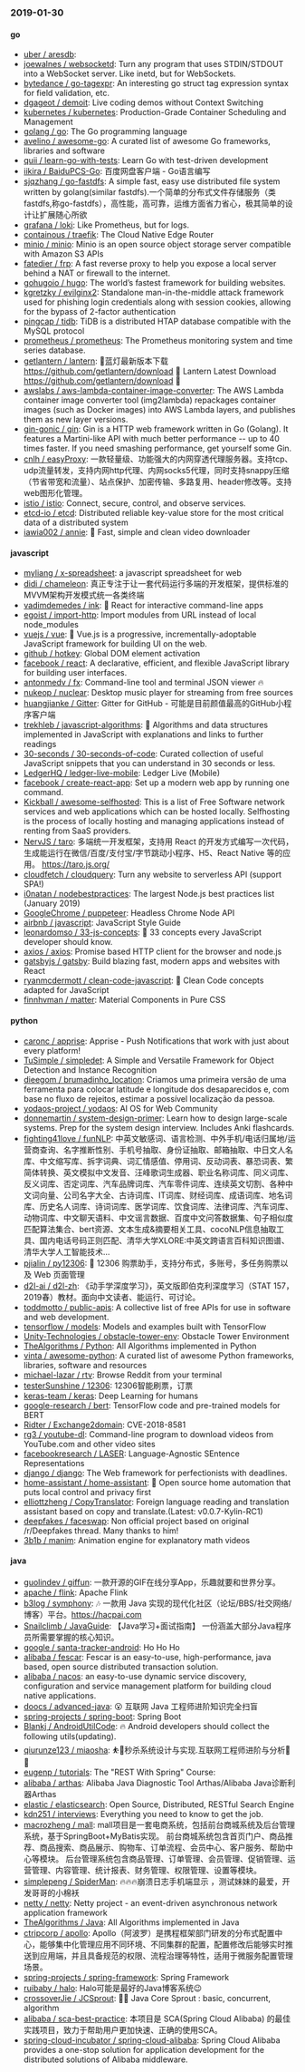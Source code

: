 ### 2019-01-30

#### go
* [uber / aresdb](https://github.com/uber/aresdb): 
* [joewalnes / websocketd](https://github.com/joewalnes/websocketd): Turn any program that uses STDIN/STDOUT into a WebSocket server. Like inetd, but for WebSockets.
* [bytedance / go-tagexpr](https://github.com/bytedance/go-tagexpr): An interesting go struct tag expression syntax for field validation, etc.
* [dgageot / demoit](https://github.com/dgageot/demoit): Live coding demos without Context Switching
* [kubernetes / kubernetes](https://github.com/kubernetes/kubernetes): Production-Grade Container Scheduling and Management
* [golang / go](https://github.com/golang/go): The Go programming language
* [avelino / awesome-go](https://github.com/avelino/awesome-go): A curated list of awesome Go frameworks, libraries and software
* [quii / learn-go-with-tests](https://github.com/quii/learn-go-with-tests): Learn Go with test-driven development
* [iikira / BaiduPCS-Go](https://github.com/iikira/BaiduPCS-Go): 百度网盘客户端 - Go语言编写
* [sjqzhang / go-fastdfs](https://github.com/sjqzhang/go-fastdfs): A simple fast, easy use distributed file system written by golang(similar fastdfs).一个简单的分布式文件存储服务（类fastdfs,称go-fastdfs），高性能，高可靠，运维方面省力省心，极其简单的设计让扩展随心所欲
* [grafana / loki](https://github.com/grafana/loki): Like Prometheus, but for logs.
* [containous / traefik](https://github.com/containous/traefik): The Cloud Native Edge Router
* [minio / minio](https://github.com/minio/minio): Minio is an open source object storage server compatible with Amazon S3 APIs
* [fatedier / frp](https://github.com/fatedier/frp): A fast reverse proxy to help you expose a local server behind a NAT or firewall to the internet.
* [gohugoio / hugo](https://github.com/gohugoio/hugo): The world’s fastest framework for building websites.
* [kgretzky / evilginx2](https://github.com/kgretzky/evilginx2): Standalone man-in-the-middle attack framework used for phishing login credentials along with session cookies, allowing for the bypass of 2-factor authentication
* [pingcap / tidb](https://github.com/pingcap/tidb): TiDB is a distributed HTAP database compatible with the MySQL protocol
* [prometheus / prometheus](https://github.com/prometheus/prometheus): The Prometheus monitoring system and time series database.
* [getlantern / lantern](https://github.com/getlantern/lantern): 🔴蓝灯最新版本下载 https://github.com/getlantern/download 🔴 Lantern Latest Download https://github.com/getlantern/download 🔴
* [awslabs / aws-lambda-container-image-converter](https://github.com/awslabs/aws-lambda-container-image-converter): The AWS Lambda container image converter tool (img2lambda) repackages container images (such as Docker images) into AWS Lambda layers, and publishes them as new layer versions.
* [gin-gonic / gin](https://github.com/gin-gonic/gin): Gin is a HTTP web framework written in Go (Golang). It features a Martini-like API with much better performance -- up to 40 times faster. If you need smashing performance, get yourself some Gin.
* [cnlh / easyProxy](https://github.com/cnlh/easyProxy): 一款轻量级、功能强大的内网穿透代理服务器。支持tcp、udp流量转发，支持内网http代理、内网socks5代理，同时支持snappy压缩（节省带宽和流量）、站点保护、加密传输、多路复用、header修改等。支持web图形化管理。
* [istio / istio](https://github.com/istio/istio): Connect, secure, control, and observe services.
* [etcd-io / etcd](https://github.com/etcd-io/etcd): Distributed reliable key-value store for the most critical data of a distributed system
* [iawia002 / annie](https://github.com/iawia002/annie): 👾 Fast, simple and clean video downloader

#### javascript
* [myliang / x-spreadsheet](https://github.com/myliang/x-spreadsheet): a javascript spreadsheet for web
* [didi / chameleon](https://github.com/didi/chameleon): 真正专注于让一套代码运行多端的开发框架，提供标准的MVVM架构开发模式统一各类终端
* [vadimdemedes / ink](https://github.com/vadimdemedes/ink): 🌈 React for interactive command-line apps
* [egoist / import-http](https://github.com/egoist/import-http): Import modules from URL instead of local node_modules
* [vuejs / vue](https://github.com/vuejs/vue): 🖖 Vue.js is a progressive, incrementally-adoptable JavaScript framework for building UI on the web.
* [github / hotkey](https://github.com/github/hotkey): Global DOM element activation
* [facebook / react](https://github.com/facebook/react): A declarative, efficient, and flexible JavaScript library for building user interfaces.
* [antonmedv / fx](https://github.com/antonmedv/fx): Command-line tool and terminal JSON viewer 🔥
* [nukeop / nuclear](https://github.com/nukeop/nuclear): Desktop music player for streaming from free sources
* [huangjianke / Gitter](https://github.com/huangjianke/Gitter): Gitter for GitHub - 可能是目前颜值最高的GitHub小程序客户端
* [trekhleb / javascript-algorithms](https://github.com/trekhleb/javascript-algorithms): 📝 Algorithms and data structures implemented in JavaScript with explanations and links to further readings
* [30-seconds / 30-seconds-of-code](https://github.com/30-seconds/30-seconds-of-code): Curated collection of useful JavaScript snippets that you can understand in 30 seconds or less.
* [LedgerHQ / ledger-live-mobile](https://github.com/LedgerHQ/ledger-live-mobile): Ledger Live (Mobile)
* [facebook / create-react-app](https://github.com/facebook/create-react-app): Set up a modern web app by running one command.
* [Kickball / awesome-selfhosted](https://github.com/Kickball/awesome-selfhosted): This is a list of Free Software network services and web applications which can be hosted locally. Selfhosting is the process of locally hosting and managing applications instead of renting from SaaS providers.
* [NervJS / taro](https://github.com/NervJS/taro): 多端统一开发框架，支持用 React 的开发方式编写一次代码，生成能运行在微信/百度/支付宝/字节跳动小程序、H5、React Native 等的应用。 https://taro.js.org/
* [cloudfetch / cloudquery](https://github.com/cloudfetch/cloudquery): Turn any website to serverless API (support SPA!)
* [i0natan / nodebestpractices](https://github.com/i0natan/nodebestpractices): The largest Node.js best practices list (January 2019)
* [GoogleChrome / puppeteer](https://github.com/GoogleChrome/puppeteer): Headless Chrome Node API
* [airbnb / javascript](https://github.com/airbnb/javascript): JavaScript Style Guide
* [leonardomso / 33-js-concepts](https://github.com/leonardomso/33-js-concepts): 📜 33 concepts every JavaScript developer should know.
* [axios / axios](https://github.com/axios/axios): Promise based HTTP client for the browser and node.js
* [gatsbyjs / gatsby](https://github.com/gatsbyjs/gatsby): Build blazing fast, modern apps and websites with React
* [ryanmcdermott / clean-code-javascript](https://github.com/ryanmcdermott/clean-code-javascript): 🛁 Clean Code concepts adapted for JavaScript
* [finnhvman / matter](https://github.com/finnhvman/matter): Material Components in Pure CSS

#### python
* [caronc / apprise](https://github.com/caronc/apprise): Apprise - Push Notifications that work with just about every platform!
* [TuSimple / simpledet](https://github.com/TuSimple/simpledet): A Simple and Versatile Framework for Object Detection and Instance Recognition
* [dieegom / brumadinho_location](https://github.com/dieegom/brumadinho_location): Criamos uma primeira versão de uma ferramenta para colocar latitude e longitude dos desaparecidos e, com base no fluxo de rejeitos, estimar a possível localização da pessoa.
* [yodaos-project / yodaos](https://github.com/yodaos-project/yodaos): AI OS for Web Community
* [donnemartin / system-design-primer](https://github.com/donnemartin/system-design-primer): Learn how to design large-scale systems. Prep for the system design interview. Includes Anki flashcards.
* [fighting41love / funNLP](https://github.com/fighting41love/funNLP): 中英文敏感词、语言检测、中外手机/电话归属地/运营商查询、名字推断性别、手机号抽取、身份证抽取、邮箱抽取、中日文人名库、中文缩写库、拆字词典、词汇情感值、停用词、反动词表、暴恐词表、繁简体转换、英文模拟中文发音、汪峰歌词生成器、职业名称词库、同义词库、反义词库、否定词库、汽车品牌词库、汽车零件词库、连续英文切割、各种中文词向量、公司名字大全、古诗词库、IT词库、财经词库、成语词库、地名词库、历史名人词库、诗词词库、医学词库、饮食词库、法律词库、汽车词库、动物词库、中文聊天语料、中文谣言数据、百度中文问答数据集、句子相似度匹配算法集合、bert资源、文本生成&摘要相关工具、cocoNLP信息抽取工具、国内电话号码正则匹配、清华大学XLORE:中英文跨语言百科知识图谱、清华大学人工智能技术…
* [pjialin / py12306](https://github.com/pjialin/py12306): 🚂 12306 购票助手，支持分布式，多账号，多任务购票以及 Web 页面管理
* [d2l-ai / d2l-zh](https://github.com/d2l-ai/d2l-zh): 《动手学深度学习》，英文版即伯克利深度学习（STAT 157，2019春）教材。面向中文读者、能运行、可讨论。
* [toddmotto / public-apis](https://github.com/toddmotto/public-apis): A collective list of free APIs for use in software and web development.
* [tensorflow / models](https://github.com/tensorflow/models): Models and examples built with TensorFlow
* [Unity-Technologies / obstacle-tower-env](https://github.com/Unity-Technologies/obstacle-tower-env): Obstacle Tower Environment
* [TheAlgorithms / Python](https://github.com/TheAlgorithms/Python): All Algorithms implemented in Python
* [vinta / awesome-python](https://github.com/vinta/awesome-python): A curated list of awesome Python frameworks, libraries, software and resources
* [michael-lazar / rtv](https://github.com/michael-lazar/rtv): Browse Reddit from your terminal
* [testerSunshine / 12306](https://github.com/testerSunshine/12306): 12306智能刷票，订票
* [keras-team / keras](https://github.com/keras-team/keras): Deep Learning for humans
* [google-research / bert](https://github.com/google-research/bert): TensorFlow code and pre-trained models for BERT
* [Ridter / Exchange2domain](https://github.com/Ridter/Exchange2domain): CVE-2018-8581
* [rg3 / youtube-dl](https://github.com/rg3/youtube-dl): Command-line program to download videos from YouTube.com and other video sites
* [facebookresearch / LASER](https://github.com/facebookresearch/LASER): Language-Agnostic SEntence Representations
* [django / django](https://github.com/django/django): The Web framework for perfectionists with deadlines.
* [home-assistant / home-assistant](https://github.com/home-assistant/home-assistant): 🏡 Open source home automation that puts local control and privacy first
* [elliottzheng / CopyTranslator](https://github.com/elliottzheng/CopyTranslator): Foreign language reading and translation assistant based on copy and translate.(Latest: v0.0.7-Kylin-RC1)
* [deepfakes / faceswap](https://github.com/deepfakes/faceswap): Non official project based on original /r/Deepfakes thread. Many thanks to him!
* [3b1b / manim](https://github.com/3b1b/manim): Animation engine for explanatory math videos

#### java
* [guolindev / giffun](https://github.com/guolindev/giffun): 一款开源的GIF在线分享App，乐趣就要和世界分享。
* [apache / flink](https://github.com/apache/flink): Apache Flink
* [b3log / symphony](https://github.com/b3log/symphony): 🎶 一款用 Java 实现的现代化社区（论坛/BBS/社交网络/博客）平台。https://hacpai.com
* [Snailclimb / JavaGuide](https://github.com/Snailclimb/JavaGuide): 【Java学习+面试指南】 一份涵盖大部分Java程序员所需要掌握的核心知识。
* [google / santa-tracker-android](https://github.com/google/santa-tracker-android): Ho Ho Ho
* [alibaba / fescar](https://github.com/alibaba/fescar): Fescar is an easy-to-use, high-performance, java based, open source distributed transaction solution.
* [alibaba / nacos](https://github.com/alibaba/nacos): an easy-to-use dynamic service discovery, configuration and service management platform for building cloud native applications.
* [doocs / advanced-java](https://github.com/doocs/advanced-java): 😮 互联网 Java 工程师进阶知识完全扫盲
* [spring-projects / spring-boot](https://github.com/spring-projects/spring-boot): Spring Boot
* [Blankj / AndroidUtilCode](https://github.com/Blankj/AndroidUtilCode): 🔥 Android developers should collect the following utils(updating).
* [qiurunze123 / miaosha](https://github.com/qiurunze123/miaosha): ⛹️🐘秒杀系统设计与实现.互联网工程师进阶与分析🙋🐓
* [eugenp / tutorials](https://github.com/eugenp/tutorials): The "REST With Spring" Course:
* [alibaba / arthas](https://github.com/alibaba/arthas): Alibaba Java Diagnostic Tool Arthas/Alibaba Java诊断利器Arthas
* [elastic / elasticsearch](https://github.com/elastic/elasticsearch): Open Source, Distributed, RESTful Search Engine
* [kdn251 / interviews](https://github.com/kdn251/interviews): Everything you need to know to get the job.
* [macrozheng / mall](https://github.com/macrozheng/mall): mall项目是一套电商系统，包括前台商城系统及后台管理系统，基于SpringBoot+MyBatis实现。 前台商城系统包含首页门户、商品推荐、商品搜索、商品展示、购物车、订单流程、会员中心、客户服务、帮助中心等模块。 后台管理系统包含商品管理、订单管理、会员管理、促销管理、运营管理、内容管理、统计报表、财务管理、权限管理、设置等模块。
* [simplepeng / SpiderMan](https://github.com/simplepeng/SpiderMan): 🔥🔥🔥崩溃日志手机端显示 ，测试妹妹的最爱，开发哥哥的小棉袄
* [netty / netty](https://github.com/netty/netty): Netty project - an event-driven asynchronous network application framework
* [TheAlgorithms / Java](https://github.com/TheAlgorithms/Java): All Algorithms implemented in Java
* [ctripcorp / apollo](https://github.com/ctripcorp/apollo): Apollo（阿波罗）是携程框架部门研发的分布式配置中心，能够集中化管理应用不同环境、不同集群的配置，配置修改后能够实时推送到应用端，并且具备规范的权限、流程治理等特性，适用于微服务配置管理场景。
* [spring-projects / spring-framework](https://github.com/spring-projects/spring-framework): Spring Framework
* [ruibaby / halo](https://github.com/ruibaby/halo): Halo可能是最好的Java博客系统😉
* [crossoverJie / JCSprout](https://github.com/crossoverJie/JCSprout): 👨‍🎓 Java Core Sprout : basic, concurrent, algorithm
* [alibaba / sca-best-practice](https://github.com/alibaba/sca-best-practice): 本项目是 SCA(Spring Cloud Alibaba) 的最佳实践项目，致力于帮助用户更加快速、正确的使用SCA。
* [spring-cloud-incubator / spring-cloud-alibaba](https://github.com/spring-cloud-incubator/spring-cloud-alibaba): Spring Cloud Alibaba provides a one-stop solution for application development for the distributed solutions of Alibaba middleware.
